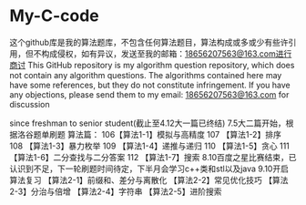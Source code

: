 # My-C-code
这个github库是我的算法题库，不包含任何算法题目，算法构成或多或少有些许引用，但不构成侵权，如有异议，发送至我的邮箱：18656207563@163.com进行商讨
This GitHub repository is my algorithm question repository, which does not contain any algorithm questions. The algorithms contained here may have some references, but they do not constitute infringement. If you have any objections, please send them to my email: 18656207563@163.com for discussion

since freshman to senior student(截止至4.12大一篇已终结)
7.5大二篇开始，根据洛谷题单刷题
算法篇： 
106【算法1-1】模拟与高精度
107 【算法1-2】排序
108 【算法1-3】暴力枚举
109 【算法1-4】递推与递归
110 【算法1-5】贪心
111 【算法1-6】二分查找与二分答案
112 【算法1-7】搜索 
8.10百度之星比赛结束，已认识到不足，下一轮刷题时间待定，下半月会学习c++类和stl以及java
9.10开启算法复习
【算法2-1】前缀和、差分与离散化
【算法2-2】常见优化技巧
【算法2-3】分治与倍增
【算法2-4】字符串
【算法2-5】进阶搜索 
